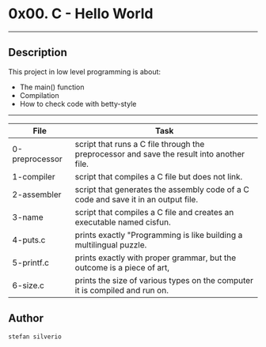 # 0x00. C - Hello World
---
## Description

This project in low level programming is about:
* The main() function
* Compilation
* How to check code with betty-style

---
File|Task
---|---
0-preprocessor | script that runs a C file through the preprocessor and save the result into another file.
1-compiler | script that compiles a C file but does not link.
2-assembler | script that generates the assembly code of a C code and save it in an output file.
3-name | script that compiles a C file and creates an executable named cisfun.
4-puts.c | prints exactly "Programming is like building a multilingual puzzle.
5-printf.c | prints exactly with proper grammar, but the outcome is a piece of art,
6-size.c | prints the size of various types on the computer it is compiled and run on.

## Author 
`stefan silverio`
